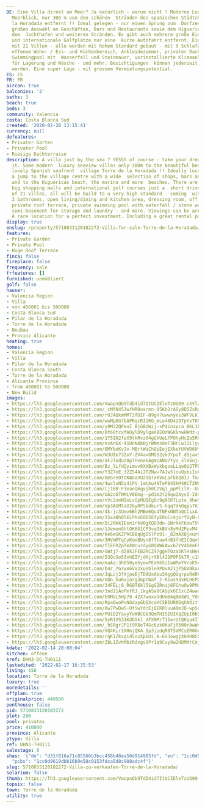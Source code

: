 ```yaml
---
DE: Eine Villa direkt am Meer? Ja natürlich - warum nicht ? Moderne Luxusvillen mit
  Meerblick, nur 300 m von den schönen  Stränden des spanischen Städtchens Torre de
  la Horadada entfernt !! Ideal gelegen - nur einen Sprung zum  Dorfzentrum mit einer
  großen Auswahl an Geschäften, Bars und Restaurants sowie dem Higuericas Strand,
  dem  Jachthafen und weiteren Stränden. Es gibt auch mehrere große Einkaufszentren
  und internationale Golfplätze nur eine  kurze Autofahrt entfernt. Eine Residenz
  mit 21 Villen - alle werden mit hohem Standard gebaut - mit 3 Schlafzimmern, 3  Bädern,
  offenem Wohn- / Ess- und Küchenbereich, Ankleidezimmer, privater Dachterrasse, privatem
  Swimmingpool mit  Wasserfall und Steinmauer, vorinstallierte Klimaanlage, Keller
  für Lagerung und Wäsche - und mehr. Besichtigungen  können jederzeit arrangiert
  werden. Eine super Lage - mit grossem Vermietungspotential.
ES: ES
FR: FR
aircon: true
balconies: '2'
baths: 3
beach: true
beds: 3
community: Valencia
costa: Costa Blanca Sud
created: '2020-02-28 13:15:41'
currency: null
defeatures:
- Privater Garten
- Privater Pool
- Riesige Dachterrasse
description: A villa just by the sea ? YESSS of course - take your dream and - live
  it. Some modern  luxury seaview villas only 300m to the beautiful beaches of the
  lovely Spanish seafront  village Torre de la Horadada !! Ideally located - just
  a jump to the village centre with a wide  selection of shops, bars and restaurants
  and to the Higuericas beach, the marina and more  beaches. There are also several
  big shopping malls and international golf courses just a  short drive away. A residence
  of 21 villas, all will be build to a very high standard - coming  with 3 bedrooms,
  3 bathrooms, open living/dining and kitchen area, dressing room, off road  parking,
  private roof terrace, private swimming pool with waterfall / stone wall, pre-installed  A/C,
  semi-basement for storage and laundry - and more. Viewings can be arranged at any  time.
  A rare location for a perfect investment. Including a great rental potential.
display: true
enslug: /property/5710833120182272-Villa-for-sale-Torre-de-la-Horadada/
features:
- Private Garden
- Private Pool
- Huge Roof Terrace
finca: false
fireplace: false
frequency: sale
frfeatures: []
furnished: unmöbliert
golf: false
hauser:
- Valencia Region
- Villa
- von 400001 bis 500000
- Costa Blanca Sud
- Pilar de la Horadada
- Torre de la Horadada
- Neubau
- Provinz Alicante
heating: true
homes:
- Valencia Region
- Villa
- Pilar de la Horadada
- Costa Blanca South
- Torre de la Horadada
- Alicante Province
- from 400001 to 500000
- New Build
images:
- https://lh3.googleusercontent.com/VwopnQb9TdD4id7ItUCZEleTzUO09-cXVlzN-wU_IuWzxBn6jBbq93JYWDlKwLigV37OTlDXGe2pBPRL2PcmLNJ8px_OdKnB=w640-rj-e30-l100
- https://lh3.googleusercontent.com/_xMfN45JwfHR0osrmn_05Kb2rASy8D5ZxRgzuAyb7RLLry1qqotiHux7WiX82itPtth7XoiI8M8C1XkAnc3zZ9s5lm-kaApssQ=w640-rj-e30-l100
- https://lh3.googleusercontent.com/rUJAQkmMMT2fDIF-N9gH7uwwnyes3WFVLk7_58SRsIBX5SFzrxt_GHIMsmJCzGcSIvsZNrkXttnyC0by2rzpccfCp3hAjDBkVQ8=w640-rj-e30-l100
- https://lh3.googleusercontent.com/wwMpDG7bAPRqcRI1RG_mLo48D42OTpYvTKN3fLZ9ywP9jSXgfbyOOLyPve6iOo2pcfgUpuF1Kk-3nkTvgL3TXDMWHzGjt2K3=w640-rj-e30-l100
- https://lh3.googleusercontent.com/y9Mi2QFmuI_BjG8UWij-sP4inzpca_BKL1BXSJ4FAar1996hbOHIXJPEc7AciQjj9oPsc0Af4EhxDXMWwEJ7wNKSARm_DwaMEQ=w640-rj-e30-l100
- https://lh3.googleusercontent.com/Bt6OtcxfAOylD9ylgaXBEOoWGK6nwHWdz-prwaetdErsXzqmeUwRgO9IdvN4i3EnqfkLPkYdAbgsnDWK1SBI08Q3Hqitb_-uPz8=w640-rj-e30-l100
- https://lh3.googleusercontent.com/1Y5I02feX9tkRvz04gGkUeLfPOhyHcZe5RVvZzQz1HEVWOjyVw_c7qhcDt5MKLfpp4YKm2lM5j5Wo0dCE9goTXhh7NLuFTnp6A=w640-rj-e30-l100
- https://lh3.googleusercontent.com/ezAn6X-41HnNAbBjrWNms8eF3BrLw11ilyc8OZylNWWBZVw-rr5lgU0NMP5VWYrm87m0cD1LxWZ1HMDOtXJKPvcEUyM6fAdBMg=w640-rj-e30-l100
- https://lh3.googleusercontent.com/0MYbeKvJv-MBrtWaChQiEojEXkeYUVWD6UY4GnInRHxdE5RoIT5l_K63bQkrJRed6YF-xOkt2SHj3vCvjjE02DKI-BgQz7GtctE=w640-rj-e30-l100
- https://lh3.googleusercontent.com/W3UIe732oY-ZV4axGMU52yb3YpoT_dSjaxSTcgzjnFNrzkq-PMtLJY_ftEkTOPHWmsphbMn28liYLIn-vyZIx3Y1Qjd8iNGpzg=w640-rj-e30-l100
- https://lh3.googleusercontent.com/aFJToduz8pTHvnakAgmcANU7tyu_slV6uj4ckiNEFPSxa9myYyMZvh5KLim79QtwWNsAVKU4Tts0HBya1UN_4ZULvJd39dEegTA=w640-rj-e30-l100
- https://lh3.googleusercontent.com/Bz_lLfdQyimvv8XHBxWykbgooLLqeQU2TPDhB09tUfW_138SYgk0XJTFVypRFX-bpgVQne6L8_TKqregDaqVwn6rVgk7wyn6=w640-rj-e30-l100
- https://lh3.googleusercontent.com/Y3Z7oE_32Z54Ai2T2Nwv7AJw5louQybiIxCSm5xQpVVVdvEFs-FzRV-1uvjFbOu0UEVjT_Dv6KWTuLqMnTj51xjnazrXceacpQ=w640-rj-e30-l100
- https://lh3.googleusercontent.com/OmSre0ttKWaaVUzObTxKVuLaFkbQ8IJ_fndFVdP4QseQ268SuJ-pH865ilVSWndsxqlONbyfMhW0NDcCgj3GaUXtbG8xAYpg6Q=w640-rj-e30-l100
- https://lh3.googleusercontent.com/4wcluN5q41PV_1mtAu4NTeP84SkM40Cf2NVShmR079x6F6CoY2xL4ZlIYUdZfizP4OFXtFfNCFlNAgbl0LXNx0ZMmYW4CtcC-OQ=w640-rj-e30-l100
- https://lh3.googleusercontent.com/Lj16B-F3eaeQmqvjh0C2Vq1_ppMlilR--UdSKOozYT5m1z26cKouiVF9n9v3EQDKzEATcQi1hnaOSLsh0H-l6MDe6tzsRyDtBIg=w640-rj-e30-l100
- https://lh3.googleusercontent.com/UA2c6TNMLV0Emq--pdim2t29qu2AysI-IdsRuuWPhIJjqB40c1Q9_fKddihbnRahSHWmGRa7UrakLDLdGyZ3_9CMVUwNS8naAhA=w640-rj-e30-l100
- https://lh3.googleusercontent.com/nVc2nmNIoLvGpMUQEgOc9g95R7Lpto_8heSYfSYoe3syZBuw6aJsSG0x6--gGie3d0-puOIqGzKBuZbgKA32Lc9Wrze4pp-_fl0=w640-rj-e30-l100
- https://lh3.googleusercontent.com/Vp3AGMtaV2byRPSbdkurS-hqqTdkOqps7KimGSkIf-EOxGHSwioSVrkydWJApm5I4XHk_Cp1Ne8s5bKRzCTSm8AnkIZAqA7eiq4=w640-rj-e30-l100
- https://lh3.googleusercontent.com/4k-jc3Umv6Bh2MBm6Qu4TNFxNNToQCCsxA-n93UgByjB9QBt7gO6cO7BHv02iG37Lkc-xDqXkVPyQ1VJbrsMlulz3TS5CIdG1Q=w640-rj-e30-l100
- https://lh3.googleusercontent.com/1SxaBh05ELPHxEOISEfyE8oCc4jorYDyN-Xq4fSk44XYHuMkg8kE1Wjl_CsisEmDMeAQ83XpCP_JsSPw79cT6JYoLzafM44ldg=w640-rj-e30-l100
- https://lh3.googleusercontent.com/Di2RmkIEen1rk90gXQD3dn-1WrXkFKowT5VOea-NtXUBkUUta8JmeeprdC1iOF5VylekHNKa9gz4YodkoB6Kfz__zPvPxh2g9Q=w640-rj-e30-l100
- https://lh3.googleusercontent.com/1JemomGhtOK6G1CP3vqOkBVn8yMd2PpvM4fem9PVKsBPBOLXSFF4VcjrZ72Lpv7r6ao__xktnP0UeaLDshIhV_O9AHkR-WKDvBs=w640-rj-e30-l100
- https://lh3.googleusercontent.com/ke6eGKZPhCBBqUgI5lPo91-_B2mAXBjxur6cGZrjt2nl6qPPXdYcAmjYzr_NO65c0ETb7VpnnIKH3wb1iI3ZMh5Yv5-W3uWpQtg=w640-rj-e30-l100
- https://lh3.googleusercontent.com/3HVmMTqCyKmoBUyn8fTtow4nB3fhEICQqv0B-Ri-SOebFCfejW4DP5vqNgGaD5emrVtvOg_HELPjY565bKhtBdrjND_hIjA8XA=w640-rj-e30-l100
- https://lh3.googleusercontent.com/fIEFO2pTeXWcurdyG8QAWkAwxb7YV46KmFkpV7c88zm_1wXPvs-Yv5F7viC_p5AILyxOSQyJqykfZLdIKCbAUMHv-zMaoFEn=w640-rj-e30-l100
- https://lh3.googleusercontent.com/GWtj7-dZ0kJFEBZKCZ97ggHT0za5KlHsNeFikV8f-pslUV-lgYkgImSimkD7P9uj049cxyVaaWj40SFNn_kF8U2j_aK2N3_Q0Q=w640-rj-e30-l100
- https://lh3.googleusercontent.com/53QcSo53xhEIYjdKjrXBl411POFSk7R_c1QlkcWUW8WzjzSwozLjcaUFNigI9PEohEaRbzKqdLbGZNS5iCsJzJIeqZcHwoIegKM=w640-rj-e30-l100
- https://lh3.googleusercontent.com/muAq-3h050yeGyowPEdK65iIaWRmYVroK5cJH5dEU4WtUa6o_Y1JXfrqj47ZoBm1Z15Oqu9lIYLCWclpBdRe8K_7dpxHeDSsexM=w640-rj-e30-l100
- https://lh3.googleusercontent.com/b4r_7Grwx6VV2xuebleRPOvAJ1jP5UVNkxcLoKBVmiwS7z-cI-wWQmkLf8y0AvVGQW4rbwNx9kGwWYPLECd5zjsA6fozqhh2ZQ=w640-rj-e30-l100
- https://lh3.googleusercontent.com/JqLcj3fXjpeEjTD9UxAbu3AggQUgrpsRmRVPYWAaMaAskK7CuvhfNV0wqxf3IKI_9Lb7B431Q6GlBR4lpz7mFvUqTdimUmefkA=w640-rj-e30-l100
- https://lh3.googleusercontent.com/nQG_huRxjorg3GptWaf_z-Rius93vHCHEPXxsE-EyJaMZobL_Hzv2bsOr-KtInSLuNQir9guZ33AMNIf-LOk0ljldapi8F5dBg=w640-rj-e30-l100
- https://lh3.googleusercontent.com/34FELj6_RGQT6kl5SgG2Rnij6FGhuOw9PMaLHMWUZNVe7uNaDFjLJYKxFP8JXUVg04jXkCBRpZr1FC3VyXun_RBWgNETG8CVIA=w640-rj-e30-l100
- https://lh3.googleusercontent.com/3nd11AoPmfRJ_1kgASa8CAUpk6E1xcZ4wadKrNUQRqn0J6YF60dPPXiBcE1S21SNHOL95zU9ISAKfYzb4gdD8GMDk7e43YfK=w640-rj-e30-l100
- https://lh3.googleusercontent.com/EOMVL5Hp78-4ZX7woxxOdUm8AqBmXW1_YOs4r72dsxjCDynylRrJT3Am-G0jgJLcYZK7OJyDR8qMLs3gupWOekSaZQap5joFaQ=w640-rj-e30-l100
- https://lh3.googleusercontent.com/Rpa6woPsNGdapGb5XcmYCSBIUR0DqhNOitYGtshX11FVhChUGZ9ZzIOxT6U9r1J5_axxPB_InRZloE-m3IfopJj5VpgXKfgm=w640-rj-e30-l100
- https://lh3.googleusercontent.com/0w7PwDwS-UtSwYdcEjQEKRluuA0mJD-wpSr-cgYkuHxTp40L_MuwGYVF508apkE2b2JkxrnQ-nlr9mOsi3XSr2GM3P0f9c8hyg=w640-rj-e30-l100
- https://lh3.googleusercontent.com/POiD2YavyYeWBCGb3QmTHISIUIXqZUpI0bS4tNjVPaZL8P3LVEearH1YuAz8mwpBS8yRzQJHJeN9Z4rcjm7erucQZ4KryfOVqA=w640-rj-e30-l100
- https://lh3.googleusercontent.com/5yR1VS31KdG5kl_dFXNMrT15erUtQKqa4IlsWd3YLgIz6v3XDLRPF9hCyGSeSBeiNdVO0btYyv59Szn2c6EKlEWDxPDFXLcgig=w640-rj-e30-l100
- https://lh3.googleusercontent.com/_hSRgrJP1t9R8eT4Gc6zk06aFjR500rAwWs-IoguYYosNhkEH2psSGkFHNWxuIbxsGWNNHTNwH74IZLy7-6LvMb2q_l_VVXQ=w640-rj-e30-l100
- https://lh3.googleusercontent.com/VQ4Kir1XHmjQKA_Sp3jzdqR8TSVMCsER0Gq2-8iaeOFTJCA3u2alRa8B1W1YfrmWcJch5EqDTQ52x_Hm9D8Zza2vMf2bENSUIA=w640-rj-e30-l100
- https://lh3.googleusercontent.com/rqK1Zkxgid5oxXp6Ui_A-6V3owgjX0dHBCQ5XTyqNEqWNgeznDRLGAxHOBNmB3H10emTZg0PE4f_3OlokhCITzJmOp6Mh2Gx9A=w640-rj-e30-l100
- https://lh3.googleusercontent.com/ZbL1ZvhMbzRdvgsOPr1q9Cuy9w2HDMXrCnjXwAZDNDORUVFDq-xsV1O5vdZIkDlRp-cYfU7AeUtSongw1HudwVeH95sPgfMG-w=w640-rj-e30-l100
kdate: '2022-02-14 20:00:04'
kitchen: offene
kref: DHN3-DG-TH0111
lastedited: '2022-02-17 16:35:53'
living: 150
location: Torre de la Horadada
luxury: true
moredetails: ''
offplan: true
originalprice: 449500
penthouse: false
pid: 5710833120182272
plot: 200
pool: privates
price: 410000
province: Alicante
ptype: Villa
ref: DHN3-TH0111
salestage: 0
shas: '{"de": "d31f816a71c85566b3bcc458b48ea50d914985fd", "en": "1cc0d9619dbb16b9e58c9153fdca5d8c908adc4f",
  "pcbs": "1cc0d9619dbb16b9e58c9153fdca5d8c908adc4f"}'
slug: 5710833120182272-Villa-zu-verkaufen-Torre-de-la-Horadada/
solarium: false
thumb: https://lh3.googleusercontent.com/VwopnQb9TdD4id7ItUCZEleTzUO09-cXVlzN-wU_IuWzxBn6jBbq93JYWDlKwLigV37OTlDXGe2pBPRL2PcmLNJ8px_OdKnB=w400-h240-n-rj-e30-l100
topsix: false
town: Torre de la Horadada
utility: true
---
```

